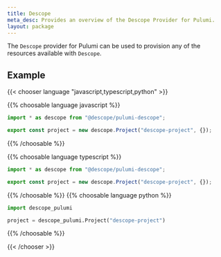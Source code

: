 ```yaml
---
title: Descope
meta_desc: Provides an overview of the Descope Provider for Pulumi.
layout: package
---
```


The `Descope` provider for Pulumi can be used to provision any of the resources available with `Descope`.

## Example

{{< chooser language "javascript,typescript,python" >}}

{{% choosable language javascript %}}

```javascript
import * as descope from "@descope/pulumi-descope";

export const project = new descope.Project("descope-project", {});
```

{{% /choosable %}}

{{% choosable language typescript %}}

```typescript
import * as descope from "@descope/pulumi-descope";

export const project = new descope.Project("descope-project", {});
```

{{% /choosable %}}
{{% choosable language python %}}

```python
import descope_pulumi

project = descope_pulumi.Project("descope-project")
```

{{% /choosable %}}

{{< /chooser >}}
